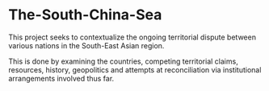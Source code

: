 # The-South-China-Sea
This project seeks to contextualize the ongoing territorial dispute between various nations in the South-East Asian region.

This is done by examining the countries, competing territorial claims, resources, history, geopolitics and attempts at reconciliation via institutional arrangements involved thus far.
